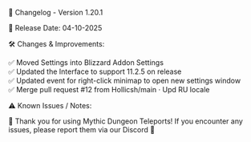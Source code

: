 📜 Changelog - Version 1.20.1      
  
📅 Release Date: 04-10-2025  
  
🛠️ Changes & Improvements:  
  
✅ Moved Settings into Blizzard Addon Settings  
✅ Updated the Interface to support 11.2.5 on release  
✅ Updated event for right-click minimap to open new settings window  
✅ Merge pull request #12 from Hollicsh/main · Upd RU locale  
  
⚠️ Known Issues / Notes:  
  
🚀 Thank you for using Mythic Dungeon Teleports! If you encounter any issues, please report them via our Discord 🚀  




